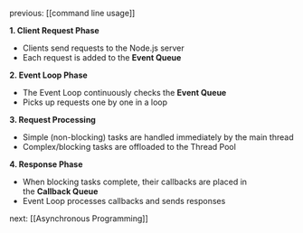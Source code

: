 previous: [[command line usage]]

**1. Client Request Phase**

- Clients send requests to the Node.js server
- Each request is added to the **Event Queue**

**2. Event Loop Phase**

- The Event Loop continuously checks the **Event Queue**
- Picks up requests one by one in a loop

**3. Request Processing**

- Simple (non-blocking) tasks are handled immediately by the main thread
- Complex/blocking tasks are offloaded to the Thread Pool

**4. Response Phase**

- When blocking tasks complete, their callbacks are placed in the **Callback Queue**
- Event Loop processes callbacks and sends responses

next: [[Asynchronous Programming]]